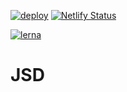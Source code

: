 [![deploy](https://github.com/pataruco/jsd/actions/workflows/deploy.yml/badge.svg)](https://github.com/pataruco/jsd/actions/workflows/deploy.yml)
[![Netlify Status](https://api.netlify.com/api/v1/badges/fc592fd4-5fe8-4e89-8c74-b6d0d73944c3/deploy-status)](https://app.netlify.com/sites/wonderful-benz-c8a110/deploys)

[![lerna](https://img.shields.io/badge/maintained%20with-lerna-cc00ff.svg)](https://lerna.js.org/)

# JSD
